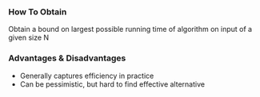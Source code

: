 ### How To Obtain
Obtain a bound on largest possible running time of algorithm on input of a given size N
### Advantages & Disadvantages
- Generally captures efficiency in practice
- Can be pessimistic, but hard to find effective alternative